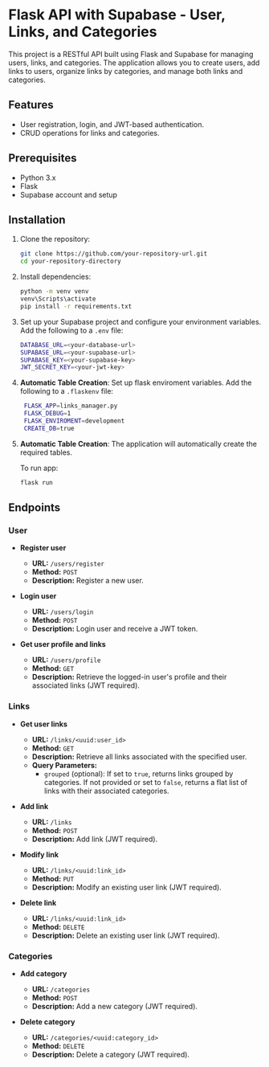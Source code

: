 # Flask API with Supabase - User, Links, and Categories

This project is a RESTful API built using Flask and Supabase for managing users, links, and categories. The application allows you to create users, add links to users, organize links by categories, and manage both links and categories.

## Features
- User registration, login, and JWT-based authentication.
- CRUD operations for links and categories.

## Prerequisites
- Python 3.x
- Flask
- Supabase account and setup

## Installation

1. Clone the repository:
    ```bash
    git clone https://github.com/your-repository-url.git
    cd your-repository-directory
    ```

2. Install dependencies:
    ```bash
    python -m venv venv
    venv\Scripts\activate
    pip install -r requirements.txt
    ```

3. Set up your Supabase project and configure your environment variables. Add the following to a `.env` file:
    ```bash
    DATABASE_URL=<your-database-url>
    SUPABASE_URL=<your-supabase-url>
    SUPABASE_KEY=<your-supabase-key>
    JWT_SECRET_KEY=<your-jwt-key>
    ```


4. **Automatic Table Creation**:
   Set up flask enviroment variables. Add the following to a `.flaskenv` file:
   ```bash
    FLASK_APP=links_manager.py
    FLASK_DEBUG=1
    FLASK_ENVIROMENT=development
    CREATE_DB=true
   ```
5. **Automatic Table Creation**:
   The application will automatically create the required tables.

   To run app:
   ```bash
   flask run
   ```

## Endpoints

### User

- **Register user**
  - **URL:** `/users/register`
  - **Method:** `POST`
  - **Description:** Register a new user.

- **Login user**
  - **URL:** `/users/login`
  - **Method:** `POST`
  - **Description:** Login user and receive a JWT token.

- **Get user profile and links**
  - **URL:** `/users/profile`
  - **Method:** `GET`
  - **Description:** Retrieve the logged-in user's profile and their associated links (JWT required).


### Links

- **Get user links**
  - **URL:** `/links/<uuid:user_id>`
  - **Method:** `GET`
  - **Description:** Retrieve all links associated with the specified user.
  - **Query Parameters:**
    - `grouped` (optional): If set to `true`, returns links grouped by categories. If not provided or set to `false`, returns a flat list of links with their associated categories.

- **Add link**
  - **URL:** `/links`
  - **Method:** `POST`
  - **Description:** Add link (JWT required).

- **Modify link**
  - **URL:** `/links/<uuid:link_id>`
  - **Method:** `PUT`
  - **Description:** Modify an existing user link (JWT required).

- **Delete link**
  - **URL:** `/links/<uuid:link_id>`
  - **Method:** `DELETE`
  - **Description:** Delete an existing user link (JWT required).


### Categories

- **Add category**
  - **URL:** `/categories`
  - **Method:** `POST`
  - **Description:** Add a new category (JWT required).

- **Delete category**
  - **URL:** `/categories/<uuid:category_id>`
  - **Method:** `DELETE`
  - **Description:** Delete a category (JWT required).
